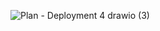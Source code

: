 ![Plan - Deployment 4 drawio (3)](https://github.com/nalDaniels/CloudWatchAgentDeployment/assets/135375665/97e09aaf-58fb-4f3a-b269-cfdd9f7ba965)
